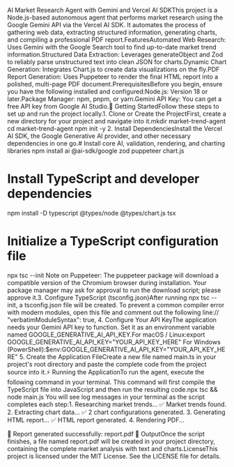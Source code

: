 AI Market Research Agent with Gemini and Vercel AI SDKThis project is a Node.js-based autonomous agent that performs market research using the Google Gemini API via the Vercel AI SDK. It automates the process of gathering web data, extracting structured information, generating charts, and compiling a professional PDF report.FeaturesAutomated Web Research: Uses Gemini with the Google Search tool to find up-to-date market trend information.Structured Data Extraction: Leverages generateObject and Zod to reliably parse unstructured text into clean JSON for charts.Dynamic Chart Generation: Integrates Chart.js to create data visualizations on the fly.PDF Report Generation: Uses Puppeteer to render the final HTML report into a polished, multi-page PDF document.PrerequisitesBefore you begin, ensure you have the following installed and configured:Node.js: Version 18 or later.Package Manager: npm, pnpm, or yarn.Gemini API Key: You can get a free API key from Google AI Studio.🚀 Getting StartedFollow these steps to set up and run the project locally.1. Clone or Create the ProjectFirst, create a new directory for your project and navigate into it.mkdir market-trend-agent
cd market-trend-agent
npm init -y
2. Install DependenciesInstall the Vercel AI SDK, the Google Generative AI provider, and other necessary dependencies in one go.# Install core AI, validation, rendering, and charting libraries
npm install ai @ai-sdk/google zod puppeteer chart.js

# Install TypeScript and developer dependencies
npm install -D typescript @types/node @types/chart.js tsx

# Initialize a TypeScript configuration file
npx tsc --init
Note on Puppeteer: The puppeteer package will download a compatible version of the Chromium browser during installation. Your package manager may ask for approval to run the download script; please approve it.3. Configure TypeScript (tsconfig.json)After running npx tsc --init, a tsconfig.json file will be created. To prevent a common compiler error with modern modules, open this file and comment out the following line:// "verbatimModuleSyntax": true,
4. Configure Your API KeyThe application needs your Gemini API key to function. Set it as an environment variable named GOOGLE_GENERATIVE_AI_API_KEY.For macOS / Linux:export GOOGLE_GENERATIVE_AI_API_KEY="YOUR_API_KEY_HERE"
For Windows (PowerShell):$env:GOOGLE_GENERATIVE_AI_API_KEY="YOUR_API_KEY_HERE"
5. Create the Application FileCreate a new file named main.ts in your project's root directory and paste the complete code from the project source into it.⚡ Running the ApplicationTo run the agent, execute the following command in your terminal. This command will first compile the TypeScript file into JavaScript and then run the resulting code.npx tsc && node main.js
You will see log messages in your terminal as the script completes each step:1. Researching market trends...
✅ Market trends found.
2. Extracting chart data...
✅ 2 chart configurations generated.
3. Generating HTML report...
✅ HTML report generated.
4. Rendering PDF...

📄 Report generated successfully: report.pdf
📄 OutputOnce the script finishes, a file named report.pdf will be created in your project directory, containing the complete market analysis with text and charts.LicenseThis project is licensed under the MIT License. See the LICENSE file for details.
